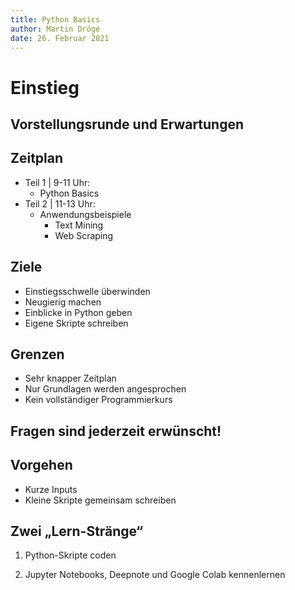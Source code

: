```yaml
---
title: Python Basics
author: Martin Dröge
date: 26. Februar 2021
---
```


# Einstieg

## Vorstellungsrunde und Erwartungen

## Zeitplan

* Teil 1 | 9-11 Uhr:
  * Python Basics
* Teil 2 | 11-13 Uhr:
  * Anwendungsbeispiele  
    * Text Mining
    * Web Scraping

<!-- ## Warum sollten Historiker*Innen programmieren? -->

## Ziele

* Einstiegsschwelle überwinden
* Neugierig machen
* Einblicke in Python geben
* Eigene Skripte schreiben

## Grenzen

* Sehr knapper Zeitplan
* Nur Grundlagen werden angesprochen
* Kein vollständiger Programmierkurs

## Fragen sind jederzeit erwünscht!

## Vorgehen

* Kurze Inputs
* Kleine Skripte gemeinsam schreiben
<!-- * Vorlage der Skripte im Ausdruck -->

## Zwei „Lern-Stränge“

1. Python-Skripte coden

2. Jupyter Notebooks, Deepnote und Google Colab kennenlernen
